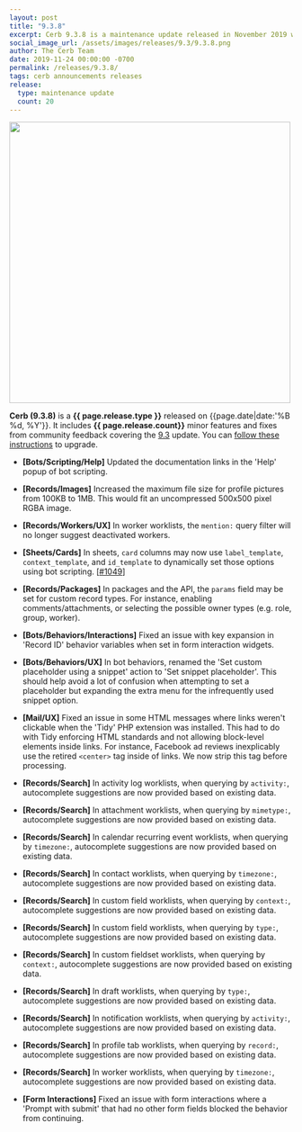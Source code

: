 ```yaml
---
layout: post
title: "9.3.8"
excerpt: Cerb 9.3.8 is a maintenance update released in November 2019 with 20 minor features and fixes from community feedback.
social_image_url: /assets/images/releases/9.3/9.3.8.png
author: The Cerb Team
date: 2019-11-24 00:00:00 -0700
permalink: /releases/9.3.8/
tags: cerb announcements releases
release:
  type: maintenance update
  count: 20
---
```


<div class="cerb-screenshot">
<img src="{{page.social_image_url}}" class="screenshot" width="500">
</div>

**Cerb (9.3.8)** is a **{{ page.release.type }}** released on {{page.date|date:'%B %d, %Y'}}. It includes **{{ page.release.count}}** minor features and fixes from community feedback covering the [9.3](/releases/9.3/) update.  You can [follow these instructions](/docs/upgrading/) to upgrade.

* **[Bots/Scripting/Help]** Updated the documentation links in the 'Help' popup of bot scripting.

* **[Records/Images]** Increased the maximum file size for profile pictures from 100KB to 1MB. This would fit an uncompressed 500x500 pixel RGBA image.

* **[Records/Workers/UX]** In worker worklists, the `mention:` query filter will no longer suggest deactivated workers.

* **[Sheets/Cards]** In sheets, `card` columns may now use `label_template`, `context_template`, and `id_template` to dynamically set those options using bot scripting. [[#1049](https://github.com/jstanden/cerb/issues/1049)]

* **[Records/Packages]** In packages and the API, the `params` field may be set for custom record types. For instance, enabling comments/attachments, or selecting the possible owner types (e.g. role, group, worker).

* **[Bots/Behaviors/Interactions]** Fixed an issue with key expansion in 'Record ID' behavior variables when set in form interaction widgets.

* **[Bots/Behaviors/UX]** In bot behaviors, renamed the 'Set custom placeholder using a snippet' action to 'Set snippet placeholder'. This should help avoid a lot of confusion when attempting to set a placeholder but expanding the extra menu for the infrequently used snippet option.

* **[Mail/UX]** Fixed an issue in some HTML messages where links weren't clickable when the 'Tidy' PHP extension was installed. This had to do with Tidy enforcing HTML standards and not allowing block-level elements inside links. For instance, Facebook ad reviews inexplicably use the retired `<center>` tag inside of links. We now strip this tag before processing.

* **[Records/Search]** In activity log worklists, when querying by `activity:`, autocomplete suggestions are now provided based on existing data.

* **[Records/Search]** In attachment worklists, when querying by `mimetype:`, autocomplete suggestions are now provided based on existing data.

* **[Records/Search]** In calendar recurring event worklists, when querying by `timezone:`, autocomplete suggestions are now provided based on existing data.

* **[Records/Search]** In contact worklists, when querying by `timezone:`, autocomplete suggestions are now provided based on existing data.

* **[Records/Search]** In custom field worklists, when querying by `context:`, autocomplete suggestions are now provided based on existing data.

* **[Records/Search]** In custom field worklists, when querying by `type:`, autocomplete suggestions are now provided based on existing data.

* **[Records/Search]** In custom fieldset worklists, when querying by `context:`, autocomplete suggestions are now provided based on existing data.

* **[Records/Search]** In draft worklists, when querying by `type:`, autocomplete suggestions are now provided based on existing data.

* **[Records/Search]** In notification worklists, when querying by `activity:`, autocomplete suggestions are now provided based on existing data.

* **[Records/Search]** In profile tab worklists, when querying by `record:`, autocomplete suggestions are now provided based on existing data.

* **[Records/Search]** In worker worklists, when querying by `timezone:`, autocomplete suggestions are now provided based on existing data.

* **[Form Interactions]** Fixed an issue with form interactions where a 'Prompt with submit' that had no other form fields blocked the behavior from continuing.

